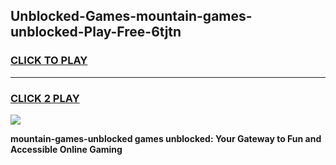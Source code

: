 
## Unblocked-Games-mountain-games-unblocked-Play-Free-6tjtn
<h3>
<a href="https://premium76.site?title=mountain-games-unblocked&ref=18A">CLICK TO PLAY</a></h3>
<hr>

<h3>
<a href="https://premium76.site?title=mountain-games-unblocked&ref=18A">CLICK 2 PLAY</a>
  
</h3>

<a href="https://premium76.site?title=mountain-games-unblocked&ref=18A"><img src="https://clearcache.store/games.png"></a>


**mountain-games-unblocked games unblocked: Your Gateway to Fun and Accessible Online Gaming**
